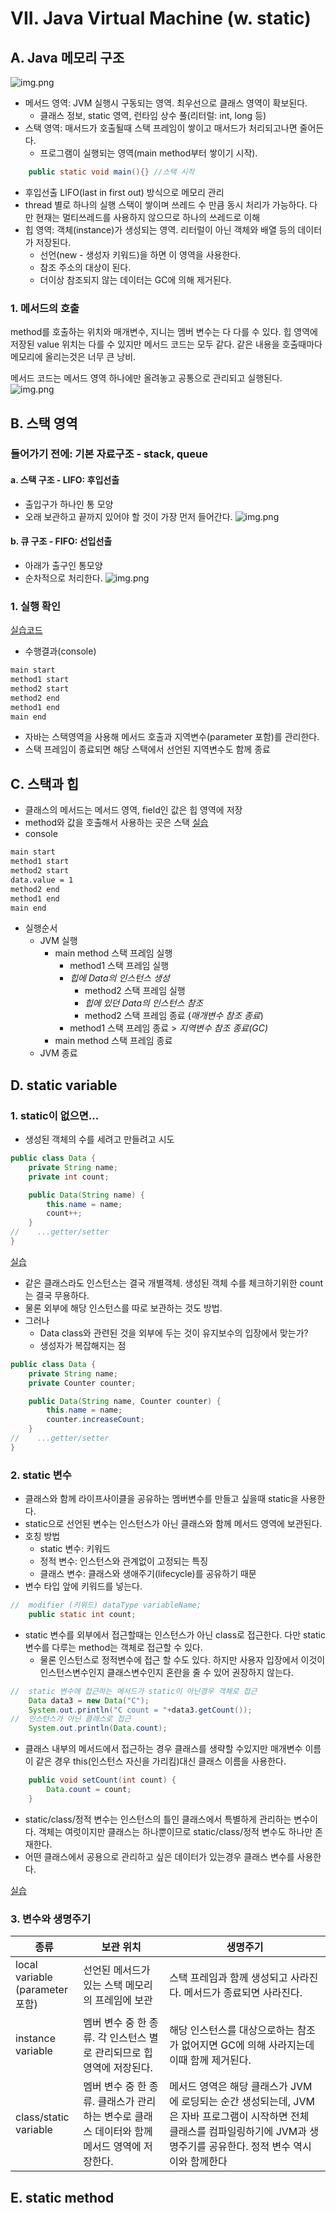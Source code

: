 # VII. Java Virtual Machine (w. static)
## A. Java 메모리 구조
![img.png](../img/JVMMemory.png)
- 메서드 영역: JVM 실행시 구동되는 영역. 최우선으로 클래스 영역이 확보된다. 
  - 클래스 정보, static 영역, 런타임 상수 풀(리터럴: int, long 등)
- 스택 영역: 매서드가 호출될때 스택 프레임이 쌓이고 매서드가 처리되고나면 줄어든다. 
  - 프로그램이 실행되는 영역(main method부터 쌓이기 시작).
```java
    public static void main(){} //스택 시작
```
  - 후입선출 LIFO(last in first out) 방식으로 메모리 관리 
  - thread 별로 하나의 실행 스택이 쌓이며 쓰레드 수 만큼 동시 처리가 가능하다. 다만 현재는 멀티쓰레드를 사용하지 않으므로 하나의 쓰레드로 이해
- 힙 영역: 객체(instance)가 생성되는 영역. 리터럴이 아닌 객체와 배열 등의 데이터가 저장된다. 
  - 선언(new - 생성자 키워드)을 하면 이 영역을 사용한다. 
  - 참조 주소의 대상이 된다. 
  - 더이상 참조되지 않는 데이터는 GC에 의해 제거된다. 
### 1. 메서드의 호출
method를 호출하는 위치와 매개변수, 지니는 멤버 변수는 다 다를 수 있다. 힙 영역에 저장된 value 위치는 다를 수 있지만 메서드 코드는 모두 같다. 같은 내용을 호출때마다 메모리에 올리는것은 너무 큰 낭비. 

메서드 코드는 메서드 영역 하나에만 올려놓고 공통으로 관리되고 실행된다. 
![img.png](../img/JVMMethodCall.png)

## B. 스택 영역
### 들어가기 전에: 기본 자료구조 - stack, queue
#### a. 스택 구조 - LIFO: 후입선출
- 출입구가 하나인 통 모양
- 오래 보관하고 끝까지 있어야 할 것이 가장 먼저 들어간다.
![img.png](../img/stack.png)
#### b. 큐 구조 - FIFO: 선입선출
- 아래가 출구인 통모양
- 순차적으로 처리한다.
![img.png](../img/queue.png)

### 1. 실행 확인
[실습코드](../../src/step02_basic/chapter07_virtalMachine/javaMemory1/JavaMemoryMain.java)
- 수행결과(console)
```dockerfile
main start
method1 start
method2 start
method2 end
method1 end
main end
```
- 자바는 스택영역을 사용해 메서드 호출과 지역변수(parameter 포함)를 관리한다.
- 스택 프레임이 종료되면 해당 스택에서 선언된 지역변수도 함께 종료

## C. 스택과 힙
- 클래스의 메서드는 메서드 영역, field인 값은 힙 영역에 저장
- method와 값을 호출해서 사용하는 곳은 스택
[실습](../../src/step02_basic/chapter07_virtalMachine/javaMemory2/Stack_HeapMain.java)
- console
```dockerfile
main start
method1 start
method2 start
data.value = 1
method2 end
method1 end
main end
```
- 실행순서
  - JVM 실행
    - main method 스택 프레임 실행
      - method1 스택 프레임 실행
      - <i>힙에 Data의 인스턴스 생성</i>
        - method2 스택 프레임 실행
        - <i>힙에 있던 Data의 인스턴스 참조</i>
        - method2 스택 프레임 종료 (<i>매개변수 참조 종료</i>)
      - method1 스택 프레임 종료 > <i>지역변수 참조 종료(GC)</i>
    - main method 스택 프레임 종료
  - JVM 종료

## D. static variable
### 1. static이 없으면...
- 생성된 객체의 수를 세려고 만들려고 시도
```java
public class Data {
    private String name;
    private int count;

    public Data(String name) {
        this.name = name;
        count++;
    }
//    ...getter/setter
}
```
[실습](../../src/step02_basic/chapter07_virtalMachine/javaMemory3/static_variable1)
- 같은 클래스라도 인스턴스는 결국 개별객체. 생성된 객체 수를 체크하기위한 count는 결국 무용하다.
- 물론 외부에 해당 인스턴스를 따로 보관하는 것도 방법. 
- 그러나
  - Data class와 관련된 것을 외부에 두는 것이 유지보수의 입장에서 맞는가?
  - 생성자가 복잡해지는 점
```java
public class Data {
    private String name;
    private Counter counter;

    public Data(String name, Counter counter) {
        this.name = name;
        counter.increaseCount;
    }
//    ...getter/setter
}
```
### 2. static 변수
- 클래스와 함께 라이프사이클을 공유하는 멤버변수를 만들고 싶을때 static을 사용한다.
- static으로 선언된 변수는 인스턴스가 아닌 클래스와 함께 메서드 영역에 보관된다.
- 호칭 방법
  - static 변수: 키워드
  - 정적 변수: 인스턴스와 관계없이 고정되는 특징
  - 클래스 변수: 클래스와 생애주기(lifecycle)를 공유하기 때문
- 변수 타입 앞에 키워드를 넣는다. 
```java
//  modifier (키워드) dataType variableName;
    public static int count;
```
- static 변수를 외부에서 접근할때는 인스턴스가 아닌 class로 접근한다. 다만 static 변수를 다루는 method는 객체로 접근할 수 있다. 
  - 물론 인스턴스로 정적변수에 접근 할 수도 있다. 하지만 사용자 입장에서 이것이 인스턴스변수인지 클래스변수인지 혼란을 줄 수 있어 권장하지 않는다. 
```java
//  static 변수에 접근하는 메서드가 static이 아닌경우 객체로 접근
    Data data3 = new Data("C");
    System.out.println("C count = "+data3.getCount());
//  인스턴스가 아닌 클래스로 접근
    System.out.println(Data.count);
```
- 클래스 내부의 메서드에서 접근하는 경우 클래스를 생략할 수있지만 매개변수 이름이 같은 경우 this(인스턴스 자신을 가리킴)대신 클래스 이름을 사용한다. 
```java
    public void setCount(int count) {
        Data.count = count;
    }
```
- static/class/정적 변수는 인스턴스의 틀인 클래스에서 특별하게 관리하는 변수이다. 객체는 여럿이지만 클래스는 하나뿐이므로 static/class/정적 변수도 하나만 존재한다. 
- 어떤 클래스에서 공용으로 관리하고 싶은 데이터가 있는경우 클래스 변수를 사용한다.

[실습](../../src/step02_basic/chapter07_virtalMachine/javaMemory3/static_variable1)

### 3. 변수와 생명주기
| 종류                                      | 보관 위치                                                 | 생명주기                                                                                                     |
|-----------------------------------------|-------------------------------------------------------|----------------------------------------------------------------------------------------------------------|
| local <br/>variable <br/>(parameter 포함) | 선언된 메서드가 있는 스택 메모리의 프레임에 보관                           | 스택 프레임과 함께 생성되고 사라진다. 메서드가 종료되면 사라진다.                                                                    |
| instance <br/>variable                  | 멤버 변수 중 한 종류. 각 인스턴스 별로 관리되므로 힙영역에 저장된다.              | 해당 인스턴스를 대상으로하는 참조가 없어지면 GC에 의해 사라지는데 이때 함께 제거된다.                                                        |
| class/static <br/>variable              | 멤버 변수 중 한 종류. 클래스가 관리하는 변수로 클래스 데이터와 함께 메서드 영역에 저장한다. | 메서드 영역은 해당 클래스가 JVM에 로딩되는 순간 생성되는데, JVM은 자바 프로그램이 시작하면 전체 클래스를 컴파일링하기에 JVM과 생명주기를 공유한다. 정적 변수 역시 이와 함께한다 |

## E. static method